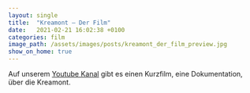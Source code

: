 ```yaml
---
layout: single
title:  "Kreamont – Der Film"
date:   2021-02-21 16:02:38 +0100
categories: film
image_path: /assets/images/posts/kreamont_der_film_preview.jpg
show_on_home: true
---
```

Auf unserem [Youtube Kanal](https://www.youtube.com/channel/UCkDzl5IuKQnxMhbT7OMBJIQ) gibt es einen Kurzfilm, eine Dokumentation, über die Kreamont.